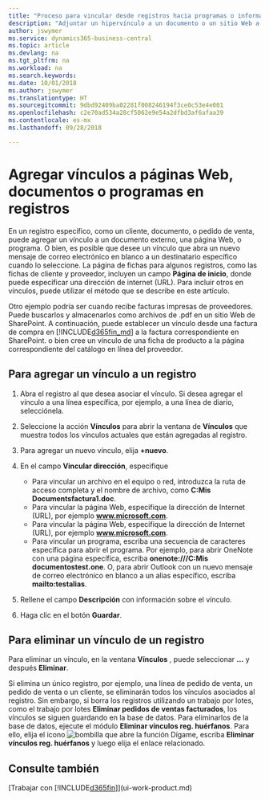 ```yaml
---
title: "Proceso para vincular desde registros hacia programas o información externa | Documentos de Microsoft"
description: "Adjuntar un hipervínculo a un documento o un sitio Web a un registro específico, como un documento de cliente."
author: jswymer
ms.service: dynamics365-business-central
ms.topic: article
ms.devlang: na
ms.tgt_pltfrm: na
ms.workload: na
ms.search.keywords: 
ms.date: 10/01/2018
ms.author: jswymer
ms.translationtype: HT
ms.sourcegitcommit: 9dbd92409ba02281f008246194f3ce0c53e4e001
ms.openlocfilehash: c2e70ad534a28cf5062e9e54a2dfbd3af6afaa39
ms.contentlocale: es-mx
ms.lasthandoff: 09/28/2018

---
```

# <a name="adding-links-to-websites-documents-or-programs-on-records"></a>Agregar vínculos a páginas Web, documentos o programas en registros
En un registro específico, como un cliente, documento, o pedido de venta, puede agregar un vínculo a un documento externo, una página Web, o programa. O bien, es posible que desee un vínculo que abra un nuevo mensaje de correo electrónico en blanco a un destinatario específico cuando lo seleccione. La página de fichas para algunos registros, como las fichas de cliente y proveedor, incluyen un campo **Página de inicio**, donde puede especificar una dirección de internet (URL). Para incluir otros en vínculos, puede utilizar el método que se describe en este artículo.

Otro ejemplo podría ser cuando recibe facturas impresas de proveedores. Puede buscarlos y almacenarlos como archivos de .pdf en un sitio Web de SharePoint. A continuación, puede establecer un vínculo desde una factura de compra en [!INCLUDE[d365fin_md](includes/d365fin_md.md)] a la factura correspondiente en SharePoint. o bien cree un vínculo de una ficha de producto a la página correspondiente del catálogo en línea del proveedor.

## <a name="to-add-a-link-on-a-record"></a>Para agregar un vínculo a un registro   

1.  Abra el registro al que desea asociar el vínculo. Si desea agregar el vínculo a una línea específica, por ejemplo, a una línea de diario, selecciónela.  

2.  Seleccione la acción **Vínculos** para abrir la ventana de **Vínculos** que muestra todos los vínculos actuales que están agregadas al registro.

3. Para agregar un nuevo vínculo, elija **+nuevo**.

4.  En el campo **Vincular dirección**, especifique

    -   Para vincular un archivo en el equipo o red, introduzca la ruta de acceso completa y el nombre de archivo, como **C:Mis Documentsfactura1.doc**.
    -   Para vincular la página Web, especifique la dirección de Internet (URL), por ejemplo **www.microsoft.com**.
    -   Para vincular la página Web, especifique la dirección de Internet (URL), por ejemplo **www.microsoft.com**.
    -   Para vincular un programa, escriba una secuencia de caracteres específica para abrir el programa. Por ejemplo, para abrir OneNote con una página específica, escriba **onenote:///C:Mis documentostest.one**. O, para abrir Outlook con un nuevo mensaje de correo electrónico en blanco a un alias específico, escriba **mailto:testalias**.  

5.  Rellene el campo **Descripción** con información sobre el vínculo.  

6.  Haga clic en el botón **Guardar**.  

## <a name="to-delete-a-link-from-a-record"></a>Para eliminar un vínculo de un registro  

Para eliminar un vínculo, en la ventana **Vínculos** , puede seleccionar **…** y después **Eliminar**.

Si elimina un único registro, por ejemplo, una línea de pedido de venta, un pedido de venta o un cliente, se eliminarán todos los vínculos asociados al registro. Sin embargo, si borra los registros utilizando un trabajo por lotes, como el trabajo por lotes **Eliminar pedidos de ventas facturados**, los vínculos se siguen guardando en la base de datos. Para eliminarlos de la base de datos, ejecute el módulo **Eliminar vínculos reg. huérfanos**. Para ello, elija el icono ![bombilla que abre la función Dígame](media/ui-search/search_small.png "Dígame que desea hacer"), escriba **Eliminar vínculos reg. huérfanos** y luego elija el enlace relacionado.   

<!-- ### To run delete orphaned record links  

1.  Choose the ![Lightbulb that opens the Tell Me feature](media/ui-search/search_small.png "Tell me what you want to do") icon, enter **Data Deletion**, and then choose the related link.  

2.  In the **Data Deletion** window, choose **Tasks**, and then choose **Delete Orphaned Record Links**.  -->

## <a name="see-also"></a>Consulte también  
[Trabajar con [!INCLUDE[d365fin](includes/d365fin_md.md)]](ui-work-product.md)  

